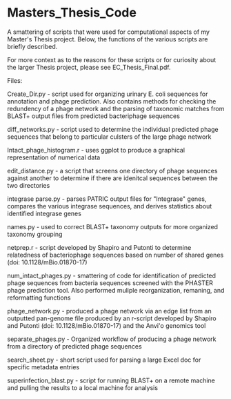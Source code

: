 # Masters_Thesis_Code
A smattering of scripts that were used for computational aspects of my Master's Thesis project. Below, the functions of the various scripts are briefly described.

For more context as to the reasons for these scripts or for curiosity about the larger Thesis project, please see EC_Thesis_Final.pdf.

Files:

Create_Dir.py - script used for organizing urinary E. coli sequences for annotation and phage prediction. Also contains methods for checking the redundency of a phage network and the parsing of taxonomic matches from BLAST+ output files from predicted bacteriphage sequences

diff_networks.py - script used to determine the individual predicted phage sequences that belong to particular culsters of the large phage network

Intact_phage_histogram.r - uses ggplot to produce a graphical representation of numerical data

edit_distance.py - a script that screens one directory of phage sequences against another to determine if there are idenitcal sequences between the two directories

integrase parse.py - parses PATRIC output files for "Integrase" genes, compares the various integrase sequences, and derives statistics about identified integrase genes

names.py - used to correct BLAST+ taxonomy outputs for more organized taxonomy grouping

netprep.r - script developed by Shapiro and Putonti to determine relatedness of bacteriophage sequences based on number of shared genes (doi: 10.1128/mBio.01870-17)

num_intact_phages.py - smattering of code for identification of predicted phage sequences from bacteria sequences screened with the PHASTER phage prediction tool. Also performed muliple reorganization, remaning, and reformatting functions

phage_network.py - produced a phage network via an edge list from an outputted pan-genome file produced by an r-script developed by Shapiro and Putonti (doi: 10.1128/mBio.01870-17) and the Anvi'o genomics tool

separate_phages.py - Organized workflow of producing a phage network from a directory of predicted phage sequences

search_sheet.py - short script used for parsing a large Excel doc for specific metadata entries

superinfection_blast.py - script for running BLAST+ on a remote machine and pulling the results to a local machine for analysis
